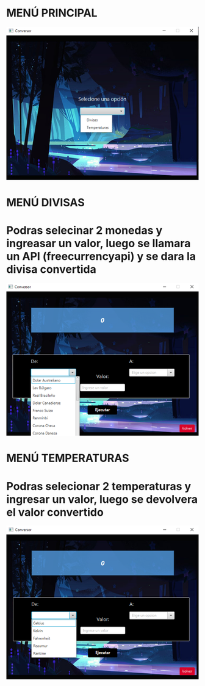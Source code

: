 # MENÚ PRINCIPAL
![Alt text](image.png)

# MENÚ DIVISAS
# Podras selecinar 2 monedas y ingreasar un valor, luego se llamara un API (freecurrencyapi) y se dara la divisa convertida
![Alt text](image-1.png)

# MENÚ TEMPERATURAS
# Podras selecionar 2 temperaturas y ingresar un valor, luego se devolvera el valor convertido
![Alt text](image-2.png)